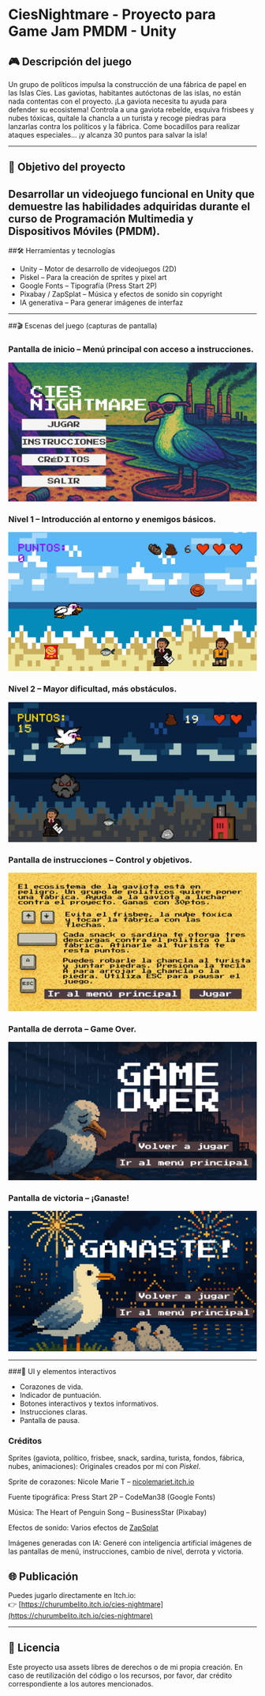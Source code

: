 # CiesNightmare - Proyecto para Game Jam PMDM - Unity

## 🎮 Descripción del juego
Un grupo de políticos impulsa la construcción de una fábrica de papel en las Islas Cíes. Las gaviotas, habitantes autóctonas de las islas, no están nada contentas con el proyecto. ¡La gaviota necesita tu ayuda para defender su ecosistema!
Controla a una gaviota rebelde, esquiva frisbees y nubes tóxicas, quítale la chancla a un turista y recoge piedras para lanzarlas contra los políticos y la fábrica. Come bocadillos para realizar ataques especiales... ¡y alcanza 30 puntos para salvar la isla!

---

## 🎯 Objetivo del proyecto
Desarrollar un videojuego funcional en Unity que demuestre las habilidades adquiridas durante el curso de Programación Multimedia y Dispositivos Móviles (PMDM).
---

##🛠️ Herramientas y tecnologías
- Unity – Motor de desarrollo de videojuegos (2D)
- Piskel – Para la creación de sprites y pixel art
- Google Fonts – Tipografía (Press Start 2P)
- Pixabay / ZapSplat – Música y efectos de sonido sin copyright
- IA generativa – Para generar imágenes de interfaz

---

##🎬 Escenas del juego (capturas de pantalla)
### Pantalla de inicio – Menú principal con acceso a instrucciones.
![Menú principal](https://github.com/churumbel/CiesNightmare/blob/482191c23e60ded333150f50f6d5b48b9321b82f/Assets/CapturasReadMe/menu.jpg)

### Nivel 1 – Introducción al entorno y enemigos básicos.
![Nivel 1](https://github.com/churumbel/CiesNightmare/blob/482191c23e60ded333150f50f6d5b48b9321b82f/Assets/CapturasReadMe/primernivel.jpg)

### Nivel 2 – Mayor dificultad, más obstáculos.
![Nivel 2](https://github.com/churumbel/CiesNightmare/blob/482191c23e60ded333150f50f6d5b48b9321b82f/Assets/CapturasReadMe/segundonivel.jpg)

### Pantalla de instrucciones – Control y objetivos.
![Instrucciones](https://github.com/churumbel/CiesNightmare/blob/482191c23e60ded333150f50f6d5b48b9321b82f/Assets/CapturasReadMe/instrucciones.jpg)

### Pantalla de derrota – Game Over.
![Game over](https://github.com/churumbel/CiesNightmare/blob/482191c23e60ded333150f50f6d5b48b9321b82f/Assets/CapturasReadMe/gameover.jpg)

### Pantalla de victoria – ¡Ganaste!
![Victoria](https://github.com/churumbel/CiesNightmare/blob/482191c23e60ded333150f50f6d5b48b9321b82f/Assets/CapturasReadMe/pantallawin.jpg)

---

###🧩 UI y elementos interactivos
- Corazones de vida.
- Indicador de puntuación.
- Botones interactivos y textos informativos.
- Instrucciones claras.
- Pantalla de pausa.

### Créditos
Sprites (gaviota, político, frisbee, snack, sardina, turista, fondos, fábrica, nubes, animaciones):
Originales creados por mí con *Piskel*.

Sprite de corazones:
Nicole Marie T – [nicolemariet.itch.io](https://nicolemariet.itch.io)

Fuente tipográfica:
Press Start 2P – CodeMan38 (Google Fonts)

Música:
The Heart of Penguin Song – BusinessStar (Pixabay)

Efectos de sonido:
Varios efectos de [ZapSplat](https://www.zapsplat.com)

Imágenes generadas con IA:
Generé con inteligencia artificial imágenes de las pantallas de menú, instrucciones, cambio de nivel, derrota y victoria. 

## 🌐 Publicación 
Puedes jugarlo directamente en Itch.io:  
👉 [https://churumbelito.itch.io/cies-nightmare](https://churumbelito.itch.io/cies-nightmare)

---

## 📝 Licencia
Este proyecto usa assets libres de derechos o de mi propia creación. En caso de reutilización del código o los recursos, por favor, dar crédito correspondiente a los autores mencionados.
